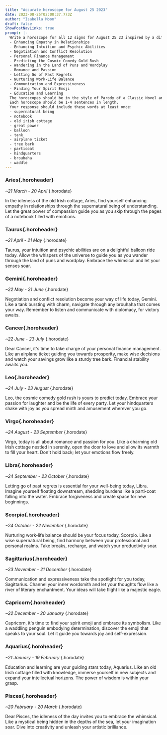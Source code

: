```yaml
---
title: "Accurate horoscope for August 25 2023"
date: 2023-08-25T02:00:37.773Z
author: "Isabella Moon"
draft: false
ShowPostNavLinks: true
prompt: |-
  Write a horoscope for all 12 signs for August 25 23 inspired by a different focus for each. Ensure you do not include the focus in the response:
  - Enhancing Empathy in Relationships
  - Enhancing Intuition and Psychic Abilities
  - Negotiation and Conflict Resolution
  - Personal Finance Management
  - Predicting the Cosmic Comedy Gold Rush
  - Wandering in the Land of Puns and Wordplay
  - Romance and Passion
  - Letting Go of Past Regrets
  - Nurturing Work-Life Balance
  - Communication and Expressiveness
  - Finding Your Spirit Emoji
  - Education and Learning
  The horoscopes should be in the style of Parody of a Classic Novel and the mood of idleness
  Each horoscope should be 1-4 sentences in length.
  Your response should include these words at least once:
  - supernatural being
  - notebook
  - old irish cottage
  - great power
  - balloon
  - tank
  - airplane ticket
  - tree bark
  - particoat
  - hindquarters
  - brouhaha
  - waddle
---
```


### Aries{.horoheader}

*~21 March - 20 April*
{.horodate}

In the idleness of the old Irish cottage, Aries, find yourself enhancing empathy in relationships through the supernatural being of understanding. Let the great power of compassion guide you as you skip through the pages of a notebook filled with emotions.


### Taurus{.horoheader}

*~21 April - 21 May*
{.horodate}

Taurus, your intuition and psychic abilities are on a delightful balloon ride today. Allow the whispers of the universe to guide you as you wander through the land of puns and wordplay. Embrace the whimsical and let your senses soar.


### Gemini{.horoheader}

*~22 May - 21 June*
{.horodate}

Negotiation and conflict resolution become your way of life today, Gemini. Like a tank bursting with charm, navigate through any brouhaha that comes your way. Remember to listen and communicate with diplomacy, for victory awaits.


### Cancer{.horoheader}

*~22 June - 23 July*
{.horodate}

Dear Cancer, it's time to take charge of your personal finance management. Like an airplane ticket guiding you towards prosperity, make wise decisions and watch your savings grow like a sturdy tree bark. Financial stability awaits you.


### Leo{.horoheader}

*~24 July - 23 August*
{.horodate}

Leo, the cosmic comedy gold rush is yours to predict today. Embrace your passion for laughter and be the life of every party. Let your hindquarters shake with joy as you spread mirth and amusement wherever you go.


### Virgo{.horoheader}

*~24 August - 23 September*
{.horodate}

Virgo, today is all about romance and passion for you. Like a charming old Irish cottage nestled in serenity, open the door to love and allow its warmth to fill your heart. Don't hold back; let your emotions flow freely.


### Libra{.horoheader}

*~24 September - 23 October*
{.horodate}

Letting go of past regrets is essential for your well-being today, Libra. Imagine yourself floating downstream, shedding burdens like a parti-coat falling into the water. Embrace forgiveness and create space for new beginnings.


### Scorpio{.horoheader}

*~24 October - 22 November*
{.horodate}

Nurturing work-life balance should be your focus today, Scorpio. Like a wise supernatural being, find harmony between your professional and personal realms. Take breaks, recharge, and watch your productivity soar.


### Sagittarius{.horoheader}

*~23 November - 21 December*
{.horodate}

Communication and expressiveness take the spotlight for you today, Sagittarius. Channel your inner wordsmith and let your thoughts flow like a river of literary enchantment. Your ideas will take flight like a majestic eagle.


### Capricorn{.horoheader}

*~22 December - 20 January*
{.horodate}

Capricorn, it's time to find your spirit emoji and embrace its symbolism. Like a waddling penguin embodying determination, discover the emoji that speaks to your soul. Let it guide you towards joy and self-expression.


### Aquarius{.horoheader}

*~21 January - 19 February*
{.horodate}

Education and learning are your guiding stars today, Aquarius. Like an old Irish cottage filled with knowledge, immerse yourself in new subjects and expand your intellectual horizons. The power of wisdom is within your grasp.


### Pisces{.horoheader}

*~20 February - 20 March*
{.horodate}

Dear Pisces, the idleness of the day invites you to embrace the whimsical. Like a mystical being hidden in the depths of the sea, let your imagination soar. Dive into creativity and unleash your artistic brilliance.


